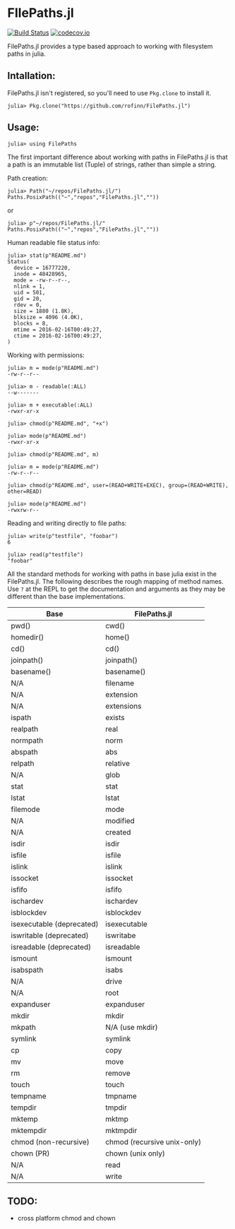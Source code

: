 # FIlePaths.jl

[![Build Status](https://travis-ci.org/rofinn/FilePaths.jl.svg?branch=master)](https://travis-ci.org/rofinn/FilePaths.jl)
[![codecov.io](https://codecov.io/github/rofinn/FilePaths.jl/coverage.svg?branch=master)](https://codecov.io/rofinn/Rory-Finnegan/FilePaths.jl?branch=master)

FilePaths.jl provides a type based approach to working with filesystem paths in julia.

## Intallation:
FilePaths.jl isn't registered, so you'll need to use `Pkg.clone` to install it.
```
julia> Pkg.clone("https://github.com/rofinn/FilePaths.jl")
```

## Usage:
```
julia> using FilePaths
```

The first important difference about working with paths in FilePaths.jl is that a path is an immutable list (Tuple) of strings, rather than simple a string.

Path creation:
```
julia> Path("~/repos/FilePaths.jl/")
Paths.PosixPath(("~","repos","FilePaths.jl",""))
```
or
```
julia> p"~/repos/FilePaths.jl/"
Paths.PosixPath(("~","repos","FilePaths.jl",""))
```

Human readable file status info:
```
julia> stat(p"README.md")
Status(
  device = 16777220,
  inode = 48428965,
  mode = -rw-r--r--,
  nlink = 1,
  uid = 501,
  gid = 20,
  rdev = 0,
  size = 1880 (1.8K),
  blksize = 4096 (4.0K),
  blocks = 8,
  mtime = 2016-02-16T00:49:27,
  ctime = 2016-02-16T00:49:27,
)
```

Working with permissions:
```
julia> m = mode(p"README.md")
-rw-r--r--

julia> m - readable(:ALL)
--w-------

julia> m + executable(:ALL)
-rwxr-xr-x

julia> chmod(p"README.md", "+x")

julia> mode(p"README.md")
-rwxr-xr-x

julia> chmod(p"README.md", m)

julia> m = mode(p"README.md")
-rw-r--r--

julia> chmod(p"README.md", user=(READ+WRITE+EXEC), group=(READ+WRITE), other=READ)

julia> mode(p"README.md")
-rwxrw-r--

```


Reading and writing directly to file paths:
```
julia> write(p"testfile", "foobar")
6

julia> read(p"testfile")
"foobar"
```

All the standard methods for working with paths in base julia exist in the FilePaths.jl. The following describes the rough mapping of method names. Use `?` at the REPL to get the documentation and arguments as they may be different than the base implementations.

Base | FilePaths.jl
--- | ---
pwd() | cwd()
homedir() | home()
cd() | cd()
joinpath() | joinpath()
basename() | basename()
N/A | filename
N/A | extension
N/A | extensions
ispath | exists
realpath | real
normpath | norm
abspath | abs
relpath | relative
N/A | glob
stat | stat
lstat | lstat
filemode | mode
N/A | modified
N/A | created
isdir | isdir
isfile | isfile
islink | islink
issocket | issocket
isfifo | isfifo
ischardev | ischardev
isblockdev | isblockdev
isexecutable (deprecated) | isexecutable
iswritable (deprecated) | iswritabe
isreadable (deprecated) | isreadable
ismount | ismount
isabspath | isabs
N/A | drive
N/A | root
expanduser | expanduser
mkdir | mkdir
mkpath | N/A (use mkdir)
symlink | symlink
cp | copy
mv | move
rm | remove
touch | touch
tempname | tmpname
tempdir | tmpdir 
mktemp | mktmp 
mktempdir | mktmpdir 
chmod (non-recursive) | chmod (recursive unix-only)
chown (PR) | chown (unix only)
N/A | read
N/A | write

## TODO:
* cross platform chmod and chown


